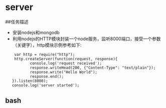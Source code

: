 # server

##任务描述

- 安装nodejs和mongodb
- 利用nodejs的HTTP模块封装一个node服务，监听8000端口，接受一个参数（关键字），http模块示例参考如下:

```
	var http = require("http");  
   	http.createServer(function(request, response){  
           console.log('request received');  
           response.writeHead(200, {"Content-Type": "text/plain"});  
           response.write("Hello World");  
           response.end();  
   }).listen(8000);  
   console.log('server started');
```

## bash

	